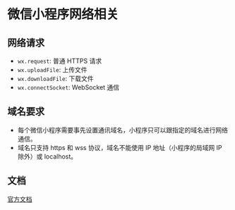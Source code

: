 # 微信小程序网络相关

## 网络请求

- `wx.request`: 普通 HTTPS 请求
- `wx.uploadFile`: 上传文件
- `wx.downloadFile`: 下载文件
- `wx.connectSocket`: WebSocket 通信

## 域名要求

- 每个微信小程序需要事先设置通讯域名，小程序只可以跟指定的域名进行网络通信。
- 域名只支持 https 和 wss 协议，域名不能使用 IP 地址（小程序的局域网 IP 除外）或 localhost。

## 文档

[官方文档](https://developers.weixin.qq.com/miniprogram/dev/framework/ability/network.html)
